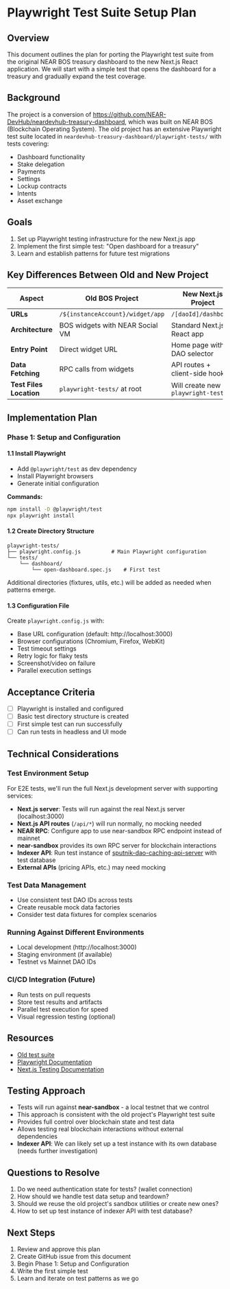 # Playwright Test Suite Setup Plan

## Overview

This document outlines the plan for porting the Playwright test suite from the original NEAR BOS treasury dashboard to the new Next.js React application. We will start with a simple test that opens the dashboard for a treasury and gradually expand the test coverage.

## Background

The project is a conversion of https://github.com/NEAR-DevHub/neardevhub-treasury-dashboard, which was built on NEAR BOS (Blockchain Operating System). The old project has an extensive Playwright test suite located in `neardevhub-treasury-dashboard/playwright-tests/` with tests covering:

- Dashboard functionality
- Stake delegation
- Payments
- Settings
- Lockup contracts
- Intents
- Asset exchange

## Goals

1. Set up Playwright testing infrastructure for the new Next.js app
2. Implement the first simple test: "Open dashboard for a treasury"
3. Learn and establish patterns for future test migrations

## Key Differences Between Old and New Project

| Aspect | Old BOS Project | New Next.js Project |
|--------|----------------|---------------------|
| **URLs** | `/${instanceAccount}/widget/app` | `/[daoId]/dashboard` |
| **Architecture** | BOS widgets with NEAR Social VM | Standard Next.js React app |
| **Entry Point** | Direct widget URL | Home page with DAO selector |
| **Data Fetching** | RPC calls from widgets | API routes + client-side hooks |
| **Test Files Location** | `playwright-tests/` at root | Will create new `playwright-tests/` |

## Implementation Plan

### Phase 1: Setup and Configuration

#### 1.1 Install Playwright
- Add `@playwright/test` as dev dependency
- Install Playwright browsers
- Generate initial configuration

**Commands:**
```bash
npm install -D @playwright/test
npx playwright install
```

#### 1.2 Create Directory Structure
```
playwright-tests/
├── playwright.config.js          # Main Playwright configuration
└── tests/
    └── dashboard/
        └── open-dashboard.spec.js    # First test
```

Additional directories (fixtures, utils, etc.) will be added as needed when patterns emerge.

#### 1.3 Configuration File
Create `playwright.config.js` with:
- Base URL configuration (default: http://localhost:3000)
- Browser configurations (Chromium, Firefox, WebKit)
- Test timeout settings
- Retry logic for flaky tests
- Screenshot/video on failure
- Parallel execution settings

## Acceptance Criteria

- [ ] Playwright is installed and configured
- [ ] Basic test directory structure is created
- [ ] First simple test can run successfully
- [ ] Can run tests in headless and UI mode

## Technical Considerations

### Test Environment Setup
For E2E tests, we'll run the full Next.js development server with supporting services:
- **Next.js server**: Tests will run against the real Next.js server (localhost:3000)
- **Next.js API routes** (`/api/*`) will run normally, no mocking needed
- **NEAR RPC**: Configure app to use near-sandbox RPC endpoint instead of mainnet
- **near-sandbox** provides its own RPC server for blockchain interactions
- **Indexer API**: Run test instance of [sputnik-dao-caching-api-server](https://github.com/near-daos/sputnik-dao-caching-api-server) with test database
- **External APIs** (pricing APIs, etc.) may need mocking

### Test Data Management
- Use consistent test DAO IDs across tests
- Create reusable mock data factories
- Consider test data fixtures for complex scenarios

### Running Against Different Environments
- Local development (http://localhost:3000)
- Staging environment (if available)
- Testnet vs Mainnet DAO IDs

### CI/CD Integration (Future)
- Run tests on pull requests
- Store test results and artifacts
- Parallel test execution for speed
- Visual regression testing (optional)

## Resources

- [Old test suite](../neardevhub-treasury-dashboard/playwright-tests/)
- [Playwright Documentation](https://playwright.dev)
- [Next.js Testing Documentation](https://nextjs.org/docs/testing)

## Testing Approach

- Tests will run against **near-sandbox** - a local testnet that we control
- This approach is consistent with the old project's Playwright test suite
- Provides full control over blockchain state and test data
- Allows testing real blockchain interactions without external dependencies
- **Indexer API**: We can likely set up a test instance with its own database (needs further investigation)

## Questions to Resolve

1. Do we need authentication state for tests? (wallet connection)
2. How should we handle test data setup and teardown?
3. Should we reuse the old project's sandbox utilities or create new ones?
4. How to set up test instance of indexer API with test database?

## Next Steps

1. Review and approve this plan
2. Create GitHub issue from this document
3. Begin Phase 1: Setup and Configuration
4. Write the first simple test
5. Learn and iterate on test patterns as we go
